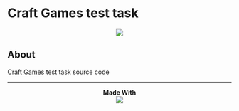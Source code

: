 # Craft Games test task
<p align="center">
  <a href="https://craftgames.ru"><img src="https://i.imgur.com/9UXIQ2M.png"></a>
</p>  

## About
[Craft Games](https://craftgames.ru) test task source code  
___
<p align="center">
  <b>Made With</b><br>
  <a href="https://unity.com/"><img src="https://unity3d.com/files/images/ogimg.jpg"</a>
</p>
